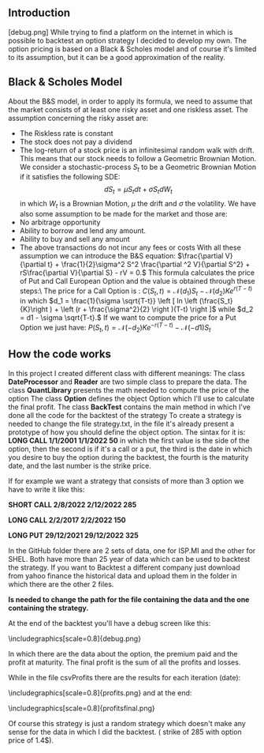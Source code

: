 ## Introduction
[debug.png]
While trying to find a platform on the internet in which is possible to backtest an option strategy I decided to develop my own. 
The option pricing is based on a Black & Scholes model and of course it's limited to its assumption, but it can be a good approximation of the reality.

## Black \& Scholes Model
About the B&S model, in order to apply its formula, we need to assume that the market consists of at least one risky asset and one riskless asset.
The assumption concerning the risky asset are:
- The Riskless rate is constant 
- The stock does not pay a dividend 
- The log-return of a stock price is an infinitesimal random walk with drift. This means that our stock needs to follow a Geometric Brownian Motion.
We consider a stochastic-process $S_t$ to be a Geometric Brownian Motion if it satisfies the following SDE: $$dS_t = \mu S_tdt + \sigma S_tdW_t$$ in which $W_t$ is a Brownian Motion, $\mu$ the drift and $\sigma$ the volatility.
We have also some assumption to be made for the market and those are:
- No arbitrage opportunity 
- Ability to borrow and lend any amount.
- Ability to buy and sell any amount
- The above transactions do not incur any fees or costs
With all these assumption we can introduce the B&S equation:
$\frac{\partial V}{\partial t} + \frac{1}{2}\sigma^2 S^2 \frac{\partial ^2 V}{\partial S^2} + rS\frac{\partial V}{\partial S} - rV = 0.$
This formula calculates the price of Put and Call European Option and the value is obtained through these steps:\\
The price for a Call Option is :
$C(S_t,t) = \mathcal{N}(d_1)S_t - \mathcal{N}(d_2)Ke^{r(T-t)}$
in which 
$d_1 = \frac{1}{\sigma \sqrt{T-t}} \left [ ln \left (\frac{S_t}{K}\right ) + \left (r + \frac{\sigma^2}{2} \right )(T-t) \right ]$
while 
$d_2 = d1 - \sigma \sqrt{T-t}.$
If we want to compute the price for a Put Option we just have:
$P(S_t,t) = \mathcal{N}(-d_2)Ke^{-r(T-t)} - \mathcal{N}(-d1)S_t$
## How the code works
 In this project I created different class with different meanings:
 The class **DateProcessor** and **Reader** are two simple class to prepare the data.
 The class **QuantLibrary** presents the math needed to compute the price of the option
 The class **Option** defines the object Option which I'll use to calculate the final profit.
 The class **BackTest** contains the main method in which I've done all the code for the backtest of the strategy
 To create a strategy is needed to change the file strategy.txt, in the file it's already present a prototype of how you should define the object option.
The sintax for it is:
 **LONG CALL 1/1/2001 1/1/2022 50** in which the first value is the side of the option, then the second is if it's a call or a put, the third is the date in which you desire to buy the option during the backtest, the fourth is the maturity date, and the last number is the strike price.

If for example we want a strategy that consists of more than 3 option we have to write it like this:


**SHORT CALL 2/8/2022 2/12/2022 285**

**LONG CALL 2/2/2017 2/2/2022 150**

**LONG PUT 29/12/2021 29/12/2022 325**

In the GitHub folder there are 2 sets of data, one for ISP.MI and the other for SHEL. Both have more than 25 year of data which can be used to backtest the strategy. If you want to Backtest a different company just download from yahoo finance the historical data and upload them in the folder in which there are the other 2 files.

**Is needed to change the path for the file containing the data and the one containing the strategy.**


At the end of the backtest you'll have a debug screen like this:


\includegraphics[scale=0.8]{debug.png}

In which there are the data about the option, the premium paid and the profit at maturity. The final profit is the sum of all the profits and losses.



While in the file csvProfits there are the results for each iteration (date): 

\includegraphics[scale=0.8]{profits.png}
and at the end:

\includegraphics[scale=0.8]{profitsfinal.png}

Of course this strategy is just a random strategy which doesn't make any sense for the data in which I did the backtest. ( strike of 285 with option price of 1.4\$). 
